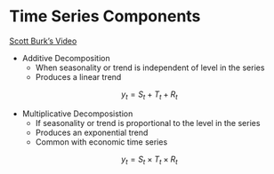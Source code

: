 Time Series Components
================

[Scott Burk’s
Video](https://www.youtube.com/watch?v=NTib-d8dwIk&list=PLX-TyAzMwGs-I3i5uiCin37VFMSy4c50F&index=7)

- Additive Decomposition
  - When seasonality or trend is independent of level in the series
  - Produces a linear trend

$$y_t=S_t+T_t+R_t$$

- Multiplicative Decomposistion
  - If seasonality or trend is proportional to the level in the series
  - Produces an exponential trend
  - Common with economic time series

$$y_t=S_t \times T_t \times R_t$$

